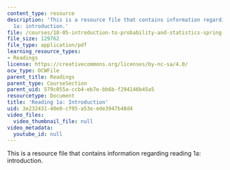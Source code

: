 ```yaml
---
content_type: resource
description: 'This is a resource file that contains information regarding reading
  1a: introduction.'
file: /courses/18-05-introduction-to-probability-and-statistics-spring-2014/3e23243140e0cf95a53eede3947b48d4_MIT18_05S14_Reading1a.pdf
file_size: 129762
file_type: application/pdf
learning_resource_types:
- Readings
license: https://creativecommons.org/licenses/by-nc-sa/4.0/
ocw_type: OCWFile
parent_title: Readings
parent_type: CourseSection
parent_uid: 579c055a-ccb4-eb7e-bb6b-f294146b45a5
resourcetype: Document
title: 'Reading 1a: Introduction'
uid: 3e232431-40e0-cf95-a53e-ede3947b48d4
video_files:
  video_thumbnail_file: null
video_metadata:
  youtube_id: null
---
```

This is a resource file that contains information regarding reading 1a: introduction.